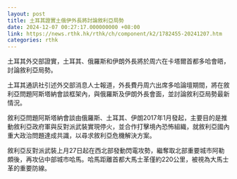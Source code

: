 ```yaml
---
layout: post
title: 土耳其證實土俄伊外長將討論敘利亞局勢
date: 2024-12-07 00:27:17.000000000 +08:00
link: https://news.rthk.hk/rthk/ch/component/k2/1782455-20241207.htm
categories: rthk
---
```


土耳其外交部證實，土耳其、俄羅斯和伊朗外長將於周六在卡塔爾首都多哈會晤，討論敘利亞局勢。

土耳其通訊社引述外交部消息人士報道，外長費丹周六出席多哈論壇期間，將在敘利亞問題阿斯塔納會談框架內，與俄羅斯及伊朗外長會面，並討論敘利亞局勢最新情況。

敘利亞問題阿斯塔納會談由俄羅斯、土耳其、伊朗2017年1月發起，主要目的是推動敘利亞政府軍與反對派武裝實現停火，並合作打擊境內恐怖組織，就敘利亞國內重大政治問題達成共識，以尋求敘利亞危機解決方案。

敘利亞反對派武裝上月27日起在西北部發動閃電攻勢，繼奪取北部重要城市阿勒頗後，再攻佔中部城市哈馬。哈馬距離首都大馬士革僅約220公里，被視為大馬士革的重要防線。
